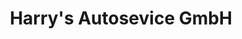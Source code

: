 ---
title: "Harry's Autosevice GmbH"
url: /ennepetal/harrys-autosevice-gmbh/
shop: Autowerkstatt
---